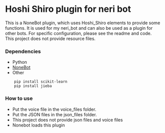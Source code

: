 # Hoshi Shiro plugin for neri bot
This is a NoneBot plugin, which uses Hoshi_Shiro elements to provide some functions. It is used for my neri_bot and can also be used as a plugin for other bots. For specific configuration, please see the readme and code. This project does not provide resource files.

### Dependencies
- Python
- [NoneBot](https://github.com/nonebot/nonebot2)
- Other
```
    pip install scikit-learn
    pip install jieba
```

### How to use
- Put the voice file in the voice_files folder.
- Put the JSON files in the json_files folder.
- This project does not provide json files and voice files
- Nonebot loads this plugin